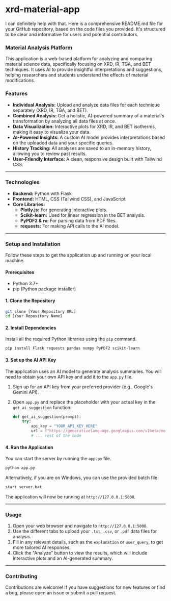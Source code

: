 # xrd-material-app
I can definitely help with that. Here is a comprehensive README.md file for your GitHub repository, based on the code files you provided. It's structured to be clear and informative for users and potential contributors.

### Material Analysis Platform

This application is a web-based platform for analyzing and comparing material science data, specifically focusing on XRD, IR, TGA, and BET techniques. It uses AI to provide insightful interpretations and suggestions, helping researchers and students understand the effects of material modifications.

### Features

  * **Individual Analysis:** Upload and analyze data files for each technique separately (XRD, IR, TGA, and BET).
  * **Combined Analysis:** Get a holistic, AI-powered summary of a material's transformation by analyzing all data files at once.
  * **Data Visualization:** Interactive plots for XRD, IR, and BET isotherms, making it easy to visualize your data.
  * **AI-Powered Insights:** A custom AI model provides interpretations based on the uploaded data and your specific queries.
  * **History Tracking:** All analyses are saved to an in-memory history, allowing you to review past results.
  * **User-Friendly Interface:** A clean, responsive design built with Tailwind CSS.

-----

### Technologies

  * **Backend:** Python with Flask
  * **Frontend:** HTML, CSS (Tailwind CSS), and JavaScript
  * **Core Libraries:**
      * **Plotly.js:** For generating interactive plots.
      * **Scikit-learn:** Used for linear regression in the BET analysis.
      * **PyPDF2 & `re`:** For parsing data from PDF files.
      * **requests:** For making API calls to the AI model.

-----

### Setup and Installation

Follow these steps to get the application up and running on your local machine.

#### Prerequisites

  * Python 3.7+
  * pip (Python package installer)

#### 1\. Clone the Repository

```bash
git clone [Your Repository URL]
cd [Your Repository Name]
```

#### 2\. Install Dependencies

Install all the required Python libraries using the `pip` command.

```bash
pip install Flask requests pandas numpy PyPDF2 scikit-learn
```

#### 3\. Set up the AI API Key

The application uses an AI model to generate analysis summaries. You will need to obtain your own API key and add it to the `app.py` file.

1.  Sign up for an API key from your preferred provider (e.g., Google's Gemini API).

2.  Open `app.py` and replace the placeholder with your actual key in the `get_ai_suggestion` function:

    ```python
    def get_ai_suggestion(prompt):
        try:
            api_key = "YOUR_API_KEY_HERE"
            url = f"https://generativelanguage.googleapis.com/v1beta/models/gemini-2.5-flash-preview-05-20:generateContent?key={api_key}"
            # ... rest of the code
    ```

#### 4\. Run the Application

You can start the server by running the `app.py` file.

```bash
python app.py
```

Alternatively, if you are on Windows, you can use the provided batch file:

```bash
start_server.bat
```

The application will now be running at `http://127.0.0.1:5000`.

-----

### Usage

1.  Open your web browser and navigate to `http://127.0.0.1:5000`.
2.  Use the different tabs to upload your `.txt`, `.csv`, or `.pdf` data files for analysis.
3.  Fill in any relevant details, such as the `explanation` or `user_query`, to get more tailored AI responses.
4.  Click the "Analyze" button to view the results, which will include interactive plots and an AI-generated summary.

-----

### Contributing

Contributions are welcome\! If you have suggestions for new features or find a bug, please open an issue or submit a pull request.
